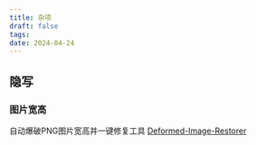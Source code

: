 ```yaml
---
title: 杂项
draft: false
tags: 
date: 2024-04-24
---
```

## 隐写

### 图片宽高

自动爆破PNG图片宽高并一键修复工具
[Deformed-Image-Restorer](https://github.com/AabyssZG/Deformed-Image-Restorer)